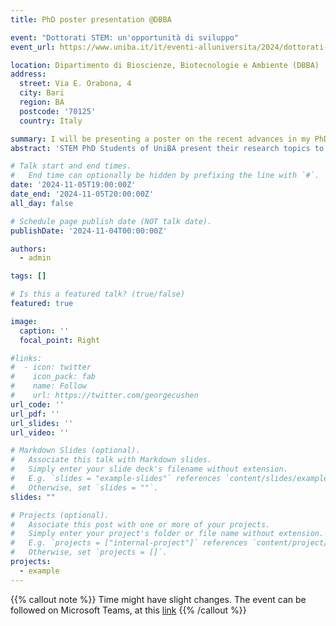 ```yaml
---
title: PhD poster presentation @DBBA

event: "Dottorati STEM: un'opportunità di sviluppo"
event_url: https://www.uniba.it/it/eventi-alluniversita/2024/dottorati-stem-2

location: Dipartimento di Bioscienze, Biotecnologie e Ambiente (DBBA) 
address:
  street: Via E. Orabona, 4
  city: Bari
  region: BA
  postcode: '70125'
  country: Italy

summary: I will be presenting a poster on the recent advances in my PhD research on 'Foundation Models for Automatic Labeling in Software Engineering'.
abstract: 'STEM PhD Students of UniBA present their research topics to the academic community, the stakeholders and the master students.'

# Talk start and end times.
#   End time can optionally be hidden by prefixing the line with `#`.
date: '2024-11-05T19:00:00Z'
date_end: '2024-11-05T20:00:00Z'
all_day: false

# Schedule page publish date (NOT talk date).
publishDate: '2024-11-04T00:00:00Z'

authors:
  - admin

tags: []

# Is this a featured talk? (true/false)
featured: true

image:
  caption: ''
  focal_point: Right

#links:
#  - icon: twitter
#    icon_pack: fab
#    name: Follow
#    url: https://twitter.com/georgecushen
url_code: ''
url_pdf: ''
url_slides: ''
url_video: ''

# Markdown Slides (optional).
#   Associate this talk with Markdown slides.
#   Simply enter your slide deck's filename without extension.
#   E.g. `slides = "example-slides"` references `content/slides/example-slides.md`.
#   Otherwise, set `slides = ""`.
slides: ""

# Projects (optional).
#   Associate this post with one or more of your projects.
#   Simply enter your project's folder or file name without extension.
#   E.g. `projects = ["internal-project"]` references `content/project/deep-learning/index.md`.
#   Otherwise, set `projects = []`.
projects:
  - example
---
```


{{% callout note %}}
Time might have slight changes. The event can be followed on Microsoft Teams, at this [link](https://teams.microsoft.com/l/meetup-join/19%3ab1dcfc8b1cd5474f8afff058cba1e5bf%40thread.tacv2/1718917514670?context=%7b%22Tid%22%3a%22c6328dc3-afdf-40ce-846d-326eead86d49%22%2c%22Oid%22%3a%2238f80719-1409-4a9b-9856-57e32bce6bdf%22%7d) 
{{% /callout %}}